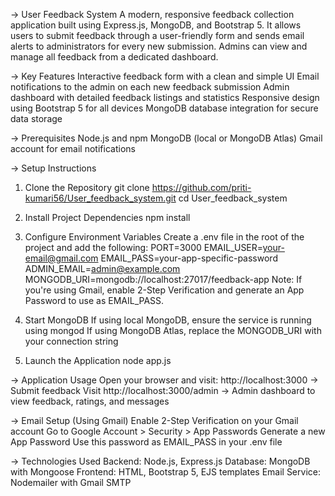 -> User Feedback System
A modern, responsive feedback collection application built using Express.js, MongoDB, and Bootstrap 5.
It allows users to submit feedback through a user-friendly form and sends email alerts to administrators for every new submission.
Admins can view and manage all feedback from a dedicated dashboard.

-> Key Features
Interactive feedback form with a clean and simple UI
Email notifications to the admin on each new feedback submission
Admin dashboard with detailed feedback listings and statistics
Responsive design using Bootstrap 5 for all devices
MongoDB database integration for secure data storage

-> Prerequisites
Node.js and npm
MongoDB (local or MongoDB Atlas)
Gmail account for email notifications

-> Setup Instructions
1. Clone the Repository
   git clone https://github.com/priti-kumari56/User_feedback_system.git
   cd User_feedback_system

2. Install Project Dependencies
   npm install

3. Configure Environment Variables
Create a .env file in the root of the project and add the following:
PORT=3000
EMAIL_USER=your-email@gmail.com
EMAIL_PASS=your-app-specific-password
ADMIN_EMAIL=admin@example.com
MONGODB_URI=mongodb://localhost:27017/feedback-app
Note: If you're using Gmail, enable 2-Step Verification and generate an App Password to use as EMAIL_PASS.

4. Start MongoDB
If using local MongoDB, ensure the service is running using mongod
If using MongoDB Atlas, replace the MONGODB_URI with your connection string

5. Launch the Application
   node app.js

-> Application Usage
Open your browser and visit: http://localhost:3000 → Submit feedback
Visit http://localhost:3000/admin → Admin dashboard to view feedback, ratings, and messages

-> Email Setup (Using Gmail)
Enable 2-Step Verification on your Gmail account
Go to Google Account > Security > App Passwords
Generate a new App Password
Use this password as EMAIL_PASS in your .env file

-> Technologies Used
Backend: Node.js, Express.js
Database: MongoDB with Mongoose
Frontend: HTML, Bootstrap 5, EJS templates
Email Service: Nodemailer with Gmail SMTP




